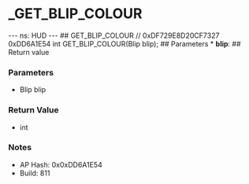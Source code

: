 # _GET_BLIP_COLOUR

--- ns: HUD --- ## GET_BLIP_COLOUR  // 0xDF729E8D20CF7327 0xDD6A1E54 int GET_BLIP_COLOUR(Blip blip);   ## Parameters * **blip**:  ## Return value

### Parameters
* Blip blip

### Return Value
* int

### Notes
* AP Hash: 0x0xDD6A1E54
* Build: 811

